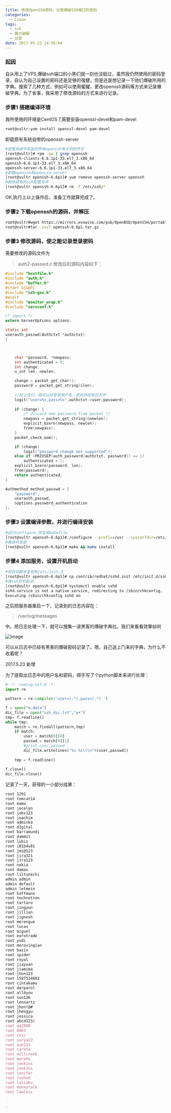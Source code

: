 ```yaml
---
title: 修改OpenSSH源码，记录爆破SSH端口的密码
categories:
  - Linux
tags:
  - ssh
  - 暴力破解
  - 记录  
date: 2017-05-22 14:56:04
---
```


### 起因

自从用上了VPS,爆破ssh端口的小黑们就一刻也没挺过，虽然我仍然使用的密码登录，自认为自己设置的密码还是足够的强健，但是还是想记录一下他们爆破所用的字典。搜索了几种方式，例如可以使用蜜罐，更改openssh源码等方式来记录爆破字典。为了省事，我采用了修改源码的方式来进行记录。

<!-- more -->

### 步骤1  搭建编译环境

我所使用的环境是CentOS 7,需要安装openssl-devel和pam-devel

```bash
root@vultr:yum install openssl-devel pam-devel
```

卸载原有系统自带的openssh-server

```bash
#查看系统中安装的所有openssh有关的软件包
[root@vultr]# rpm -qa | grep openssh
openssh-clients-6.6.1p1-33.el7_3.x86_64
openssh-6.6.1p1-33.el7_3.x86_64
openssh-server-6.6.1p1-33.el7_3.x86_64
#卸载openssh和openssh-server
[root@vultr openssh-6.6p1]# yum remove openssh-server openssh
#删除原有的ssh配置文件
[root@vultr openssh-6.6p1]# rm -f /etc/ssh/*
```

OK,执行上以上操作后，准备工作就算完成了。

### 步骤2 下载openssh的源码，并解压

```bash
root@vultr#wget https://mirrors.evowise.com/pub/OpenBSD/OpenSSH/portable/openssh-6.6p1.tar.gz
root@vultr#tar -zxvf openssh-6.6p1.tar.gz
```

### 步骤3 修改源码，使之能记录登录密码

需要修改的源码文件为  
> auth2-passwd.c
> 修改后的源码内容如下：
```c
#include "hostfile.h"
#include "auth.h"
#include "buffer.h"
#ifdef GSSAPI
#include "ssh-gss.h"
#endif
#include "monitor_wrap.h"
#include "servconf.h"

/* import */
extern ServerOptions options;

static int
userauth_passwd(Authctxt *authctxt)
{



	char *password, *newpass;
	int authenticated = 0;
	int change;
	u_int len, newlen;

	change = packet_get_char();
	password = packet_get_string(&len);
  
	//加上这行，就可以将登录用户名，密码添加到日志中
	logit("user=%s,pass=%s",authctxt->user,password);
	
	if (change) {
		/* discard new password from packet */
		newpass = packet_get_string(&newlen);
		explicit_bzero(newpass, newlen);
		free(newpass);
	}
	packet_check_eom();

	if (change)
		logit("password change not supported");
	else if (PRIVSEP(auth_password(authctxt, password)) == 1)
		authenticated = 1;
	explicit_bzero(password, len);
	free(password);
	return authenticated;
}

Authmethod method_passwd = {
	"password",
	userauth_passwd,
	&options.password_authentication
};
```



### 步骤3 设置编译参数，并进行编译安装

```bash
#运行configure,并生成makefile
[root@vultr openssh-6.6p1]#./configure --prefix=/usr --sysconfdir=/etc/ssh --with-pam --with-md5-passwords
#编译并安装
[root@vultr openssh-6.6p1]# make && make install

```

### 步骤4 添加服务，设置开机启动

```bash
#将启动脚本复制到/etc/init.d
[root@vultr openssh-6.6p1]# cp contrib/redhat/sshd.init /etc/init.d/sshd
#使ssh开机启动
[root@vultr openssh-6.6p1]# systemctl enable sshd
sshd.service is not a native service, redirecting to /sbin/chkconfig.
Executing /sbin/chkconfig sshd on

```

之后把服务器重启一下，记录到的日志内容在：

> /var/log/messages

中。把日志处理一下，就可以搜集一波黑客的爆破字典拉。我们来看看效果如何

![image](/blogimg/openssh-code.png)

可以从日志中已经有黑客的爆破密码记录了。嗯，自己送上门来的字典，为什么不收着呢？

2017.5.23  新增

为了提取出日志中的用户名和密码，顺手写了个python脚本来进行处理：

```python
# -*- coding:utf-8 -*-
import re

pattern = re.compile(r'user=(.*),pass=(.*) ')

f = open("m.data")
dic_file = open("ssh_dic.txt","w+")
tmp= f.readline()
while tmp:
    match = re.findall(pattern,tmp)
    if match:
        user = match[0][0]
        passwd = match[0][1]
        #print user,passwd
        dic_file.writelines("%s %s\r\n"%(user,passwd))
        
    tmp = f.readline()
    
f.close()
dic_file.close()

```

记录了一天，获得的一小部分成果：

```tex
root 1291
root tomcat14
root mamo
root jocelyn
root jobs123
root joachim
root adminka
root d1gital
root barramundi
root dammit
root lubis
root i81b4u81
root jmi@123
root jira321
root jira123
root nokia
root damas
root liltunechi
admin admin
admin default
admin letmein
root hoffmann
root technotron
root tartaro
root jingyun
root jillian
root jignesh
root merengue
root lucas
root miguel
root eurotrade
root yudi
root merovingian
root bazin
root spider
root royal
root jiayuan
root jiamima
root jhon123
root 1597534682
root cintakamu
root derparol
root all4you
root sun126
root lennartz
root jhon!@#
root jhengyu
root jessica
root abcd123$
root qq2008
root 0003
root zzic
root surya22
root aze123
root carota
root millcreek
root mecate
root jenkins
root jenk1ns
root jenifer
root rushed
root laliaku
root moneytalk
root lawless
.
.
.
```

